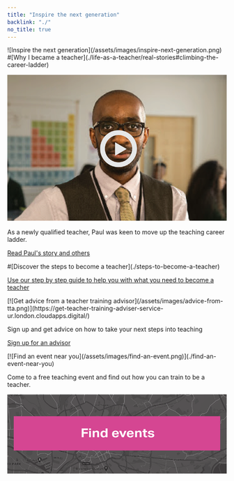 ```yaml
---
title: "Inspire the next generation"
backlink: "./"
no_title: true
---
```


<div class="panel panel-inspire-next-generation" markdown="1">
![Inspire the next generation](/assets/images/inspire-next-generation.png)
</div>

<div class="panel panel-real-stories" markdown="1">
#[<span>Why I became a teacher</span>](./life-as-a-teacher/real-stories#climbing-the-career-ladder)

[![Paul's Story](/assets/images/case-study-video.png)](./life-as-a-teacher/real-stories#climbing-the-career-ladder)

As a newly qualified teacher, Paul was keen to move up the teaching career ladder.

[Read Paul's story and others](./life-as-a-teacher/real-stories#climbing-the-career-ladder "internal")
</div>

<div class="panel-top"></div>
<div class="panel panel-became-teacher" markdown="1">
#[<span>Discover the steps to become a teacher</span>](./steps-to-become-a-teacher)

[Use our step by step guide to help you with what you need to become a teacher](./steps-to-become-a-teacher "internal")
</div>
<div class="panel-bottom"></div>

<div class="panel panel-sign-up-for-advisor" markdown="1">
[![Get advice from a teacher training advisor](/assets/images/advice-from-tta.png)](https://get-teacher-training-adviser-service-ur.london.cloudapps.digital/)

Sign up and get advice on how to take your next steps into teaching

[Sign up for an advisor](https://register.getintoteaching.education.gov.uk/register "external")
</div>

<div class="panel panel-find-an-event" markdown="1">
[![Find an event near you](/assets/images/find-an-event.png)](./find-an-event-near-you)

Come to a free teaching event and find out how you can train to be a teacher.

[![Find events](/assets/images/find-event-button.png)](./find-an-event-near-you)
</div>
